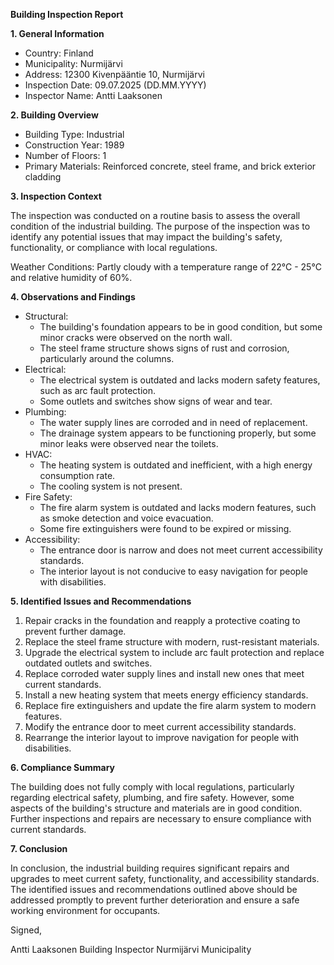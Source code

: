 **Building Inspection Report**

**1. General Information**

* Country: Finland
* Municipality: Nurmijärvi
* Address: 12300 Kivenpääntie 10, Nurmijärvi
* Inspection Date: 09.07.2025 (DD.MM.YYYY)
* Inspector Name: Antti Laaksonen

**2. Building Overview**

* Building Type: Industrial
* Construction Year: 1989
* Number of Floors: 1
* Primary Materials: Reinforced concrete, steel frame, and brick exterior cladding

**3. Inspection Context**

The inspection was conducted on a routine basis to assess the overall condition of the industrial building. The purpose of the inspection was to identify any potential issues that may impact the building's safety, functionality, or compliance with local regulations.

Weather Conditions: Partly cloudy with a temperature range of 22°C - 25°C and relative humidity of 60%.

**4. Observations and Findings**

* Structural:
	+ The building's foundation appears to be in good condition, but some minor cracks were observed on the north wall.
	+ The steel frame structure shows signs of rust and corrosion, particularly around the columns.
* Electrical:
	+ The electrical system is outdated and lacks modern safety features, such as arc fault protection.
	+ Some outlets and switches show signs of wear and tear.
* Plumbing:
	+ The water supply lines are corroded and in need of replacement.
	+ The drainage system appears to be functioning properly, but some minor leaks were observed near the toilets.
* HVAC:
	+ The heating system is outdated and inefficient, with a high energy consumption rate.
	+ The cooling system is not present.
* Fire Safety:
	+ The fire alarm system is outdated and lacks modern features, such as smoke detection and voice evacuation.
	+ Some fire extinguishers were found to be expired or missing.
* Accessibility:
	+ The entrance door is narrow and does not meet current accessibility standards.
	+ The interior layout is not conducive to easy navigation for people with disabilities.

**5. Identified Issues and Recommendations**

1. Repair cracks in the foundation and reapply a protective coating to prevent further damage.
2. Replace the steel frame structure with modern, rust-resistant materials.
3. Upgrade the electrical system to include arc fault protection and replace outdated outlets and switches.
4. Replace corroded water supply lines and install new ones that meet current standards.
5. Install a new heating system that meets energy efficiency standards.
6. Replace fire extinguishers and update the fire alarm system to modern features.
7. Modify the entrance door to meet current accessibility standards.
8. Rearrange the interior layout to improve navigation for people with disabilities.

**6. Compliance Summary**

The building does not fully comply with local regulations, particularly regarding electrical safety, plumbing, and fire safety. However, some aspects of the building's structure and materials are in good condition. Further inspections and repairs are necessary to ensure compliance with current standards.

**7. Conclusion**

In conclusion, the industrial building requires significant repairs and upgrades to meet current safety, functionality, and accessibility standards. The identified issues and recommendations outlined above should be addressed promptly to prevent further deterioration and ensure a safe working environment for occupants.

Signed,

Antti Laaksonen
Building Inspector
Nurmijärvi Municipality